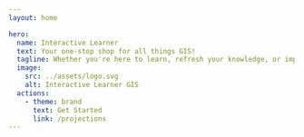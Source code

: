 ```yaml
---
layout: home

hero:
  name: Interactive Learner
  text: Your one-stop shop for all things GIS!
  tagline: Whether you're here to learn, refresh your knowledge, or improve your map literacy, Interactive Learner GIS is your gateway to a captivating journey through geography!
  image:
    src: ../assets/logo.svg
    alt: Interactive Learner GIS
  actions:
    - theme: brand
      text: Get Started
      link: /projections
---
```

